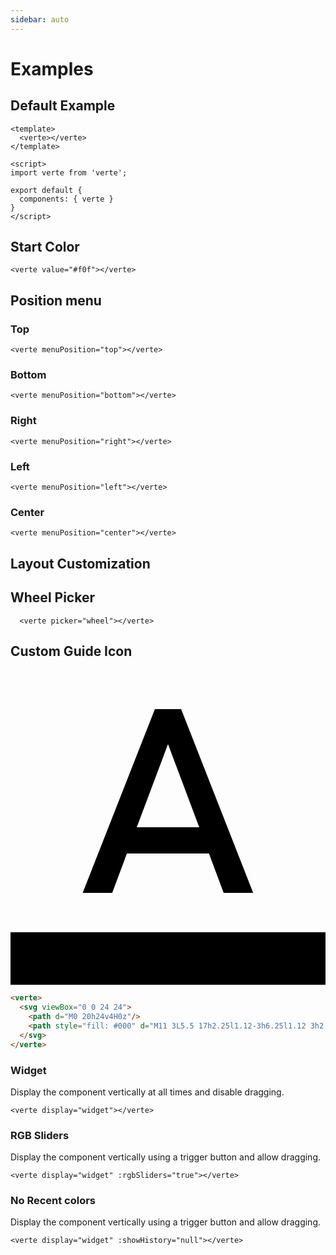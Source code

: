 ```yaml
---
sidebar: auto
---
```


# Examples

## Default Example

<verte-demo menuPosition="bottom"></verte-demo>

```vue
<template>
  <verte></verte>
</template>

<script>
import verte from 'verte';

export default {
  components: { verte }
}
</script>
```

## Start Color

<verte-demo value="#f0f"></verte-demo>

```vue
<verte value="#f0f"></verte>
```

## Position menu

### Top

<verte-demo menuPosition="top"></verte-demo>

```vue
<verte menuPosition="top"></verte>
```

### Bottom

<verte-demo menuPosition="bottom"></verte-demo>

```vue
<verte menuPosition="bottom"></verte>
```

### Right

<verte-demo menuPosition="right"></verte-demo>

```vue
<verte menuPosition="right"></verte>
```

### Left


<verte-demo menuPosition="left"></verte-demo>

```vue
<verte menuPosition="left"></verte>
```

### Center

<verte-demo menuPosition="center"></verte-demo>

```vue
<verte menuPosition="center"></verte>
```

## Layout Customization

## Wheel Picker

<verte-demo picker="wheel"></verte-demo>

```vue
  <verte picker="wheel"></verte>
```

## Custom Guide Icon

<verte-demo value="#f0f">
  <svg viewBox="0 0 24 24">
    <path d="M0 20h24v4H0z"/>
    <path style="fill: #000" d="M11 3L5.5 17h2.25l1.12-3h6.25l1.12 3h2.25L13 3h-2zm-1.38 9L12 5.67 14.38 12H9.62z"/>
  </svg>
</verte-demo>

```html
<verte>
  <svg viewBox="0 0 24 24">
    <path d="M0 20h24v4H0z"/>
    <path style="fill: #000" d="M11 3L5.5 17h2.25l1.12-3h6.25l1.12 3h2.25L13 3h-2zm-1.38 9L12 5.67 14.38 12H9.62z"/>
  </svg>
</verte>
```

### Widget

Display the component vertically at all times and disable dragging.

<verte-demo value="#2426d3" display="widget"></verte-demo>

```vue
<verte display="widget"></verte>
```

### RGB Sliders

Display the component vertically using a trigger button and allow dragging.

<verte-demo value="#f0f" display="widget" :rgbSliders="true"></verte-demo>

```vue
<verte display="widget" :rgbSliders="true"></verte>
```

### No Recent colors

Display the component vertically using a trigger button and allow dragging.

<verte-demo value="#f0f" display="widget" :showHistory="false"></verte-demo>

```vue
<verte display="widget" :showHistory="null"></verte>
```

<style>
.verte {
  margin-top: 10px;
}
</style>
